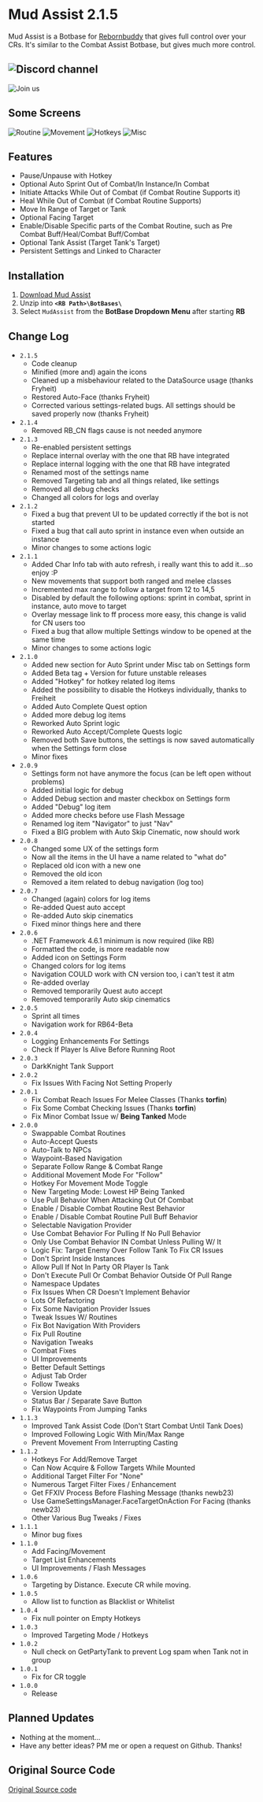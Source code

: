 # Mud Assist 2.1.5
Mud Assist is a Botbase for [Rebornbuddy](http://rebornbuddy.com) that gives full control over your CRs.
It's similar to the Combat Assist Botbase, but gives much more control.

## ![](http://i.imgur.com/vh0KdNW.png "Discord channel")
![Join us](https://discord.gg/YmzsEGm)

## Some Screens
![Routine](http://i.imgur.com/2krPGex.png)
![Movement](http://i.imgur.com/hipkyAY.png)
![Hotkeys](http://i.imgur.com/sL8Jwhs.png)
![Misc](http://i.imgur.com/8tDxFf5.png)

## Features
- Pause/Unpause with Hotkey
- Optional Auto Sprint Out of Combat/In Instance/In Combat
- Initiate Attacks While Out of Combat (if Combat Routine Supports it)
- Heal While Out of Combat (if Combat Routine Supports)
- Move In Range of Target or Tank
- Optional Facing Target
- Enable/Disable Specific parts of the Combat Routine, such as Pre Combat Buff/Heal/Combat Buff/Combat
- Optional Tank Assist (Target Tank's Target)
- Persistent Settings and Linked to Character

## Installation
1. [Download Mud Assist](https://github.com/miracle091/mudassist/archive/master.zip)
2. Unzip into **`<RB Path>\BotBases\`**
3. Select `MudAssist` from the **BotBase Dropdown Menu** after starting **RB**

## Change Log
- `2.1.5`
  - Code cleanup
  - Minified (more and) again the icons
  - Cleaned up a misbehaviour related to the DataSource usage (thanks Fryheit)
  - Restored Auto-Face (thanks Fryheit)
  - Corrected various settings-related bugs. All settings should be saved properly now (thanks Fryheit)
- `2.1.4`
  - Removed RB_CN flags cause is not needed anymore
- `2.1.3`
  - Re-enabled persistent settings
  - Replace internal overlay with the one that RB have integrated
  - Replace internal logging with the one that RB have integrated
  - Renamed most of the settings name
  - Removed Targeting tab and all things related, like settings
  - Removed all debug checks
  - Changed all colors for logs and overlay
- `2.1.2`
  - Fixed a bug that prevent UI to be updated correctly if the bot is not started
  - Fixed a bug that call auto sprint in instance even when outside an instance
  - Minor changes to some actions logic
- `2.1.1`
  - Added Char Info tab with auto refresh, i really want this to add it...so enjoy :P
  - New movements that support both ranged and melee classes
  - Incremented max range to follow a target from 12 to 14,5
  - Disabled by default the following options: sprint in combat, sprint in instance, auto move to target
  - Overlay message link to ff process more easy, this change is valid for CN users too
  - Fixed a bug that allow multiple Settings window to be opened at the same time
  - Minor changes to some actions logic
- `2.1.0`
  - Added new section for Auto Sprint under Misc tab on Settings form
  - Added Beta tag + Version for future unstable releases
  - Added "Hotkey" for hotkey related log items
  - Added the possibility to disable the Hotkeys individually, thanks to Freiheit
  - Added Auto Complete Quest option
  - Added more debug log items
  - Reworked Auto Sprint logic
  - Reworked Auto Accept/Complete Quests logic
  - Removed both Save buttons, the settings is now saved automatically when the Settings form close
  - Minor fixes
- `2.0.9`
  - Settings form not have anymore the focus (can be left open without problems)
  - Added initial logic for debug
  - Added Debug section and master checkbox on Settings form
  - Added "Debug" log item
  - Added more checks before use Flash Message
  - Renamed log item "Navigator" to just "Nav" 
  - Fixed a BIG problem with Auto Skip Cinematic, now should work
- `2.0.8`
  - Changed some UX of the settings form
  - Now all the items in the UI have a name related to "what do"
  - Replaced old icon with a new one
  - Removed the old icon
  - Removed a item related to debug navigation (log too)
- `2.0.7`
  - Changed (again) colors for log items
  - Re-added Quest auto accept
  - Re-added Auto skip cinematics
  - Fixed minor things here and there
- `2.0.6`
  - .NET Framework 4.6.1 minimum is now required (like RB)
  - Formatted the code, is more readable now
  - Added icon on Settings Form
  - Changed colors for log items
  - Navigation COULD work with CN version too, i can't test it atm
  - Re-added overlay
  - Removed temporarily Quest auto accept
  - Removed temporarily Auto skip cinematics
- `2.0.5`
  - Sprint all times
  - Navigation work for RB64-Beta
- `2.0.4`
  - Logging Enhancements For Settings
  - Check If Player Is Alive Before Running Root
- `2.0.3`
  - DarkKnight Tank Support
- `2.0.2`
  - Fix Issues With Facing Not Setting Properly
- `2.0.1`
  - Fix Combat Reach Issues For Melee Classes (Thanks **torfin**)
  - Fix Some Combat Checking Issues (Thanks **torfin**)
  - Fix Minor Combat Issue w/ **Being Tanked** Mode
- `2.0.0`
  - Swappable Combat Routines
  - Auto-Accept Quests
  - Auto-Talk to NPCs
  - Waypoint-Based Navigation
  - Separate Follow Range & Combat Range
  - Additional Movement Mode For "Follow"
  - Hotkey For Movement Mode Toggle
  - New Targeting Mode: Lowest HP Being Tanked
  - Use Pull Behavior When Attacking Out Of Combat
  - Enable / Disable Combat Routine Rest Behavior
  - Enable / Disable Combat Routine Pull Buff Behavior
  - Selectable Navigation Provider
  - Use Combat Behavior For Pulling If No Pull Behavior
  - Only Use Combat Behavior IN Combat Unless Pulling W/ It
  - Logic Fix: Target Enemy Over Follow Tank To Fix CR Issues
  - Don't Sprint Inside Instances
  - Allow Pull If Not In Party OR Player Is Tank
  - Don't Execute Pull Or Combat Behavior Outside Of Pull Range
  - Namespace Updates
  - Fix Issues When CR Doesn't Implement Behavior
  - Lots Of Refactoring
  - Fix Some Navigation Provider Issues
  - Tweak Issues W/ Routines
  - Fix Bot Navigation With Providers
  - Fix Pull Routine
  - Navigation Tweaks
  - Combat Fixes
  - UI Improvements
  - Better Default Settings
  - Adjust Tab Order
  - Follow Tweaks
  - Version Update
  - Status Bar / Separate Save Button
  - Fix Waypoints From Jumping Tanks
- `1.1.3`
  - Improved Tank Assist Code (Don't Start Combat Until Tank Does)
  - Improved Following Logic With Min/Max Range
  - Prevent Movement From Interrupting Casting
- `1.1.2`
  - Hotkeys For Add/Remove Target
  - Can Now Acquire & Follow Targets While Mounted
  - Additional Target Filter For "None"
  - Numerous Target Filter Fixes / Enhancement
  - Get FFXIV Process Before Flashing Message (thanks newb23)
  - Use GameSettingsManager.FaceTargetOnAction For Facing (thanks newb23)
  - Other Various Bug Tweaks / Fixes
- `1.1.1`
  - Minor bug fixes
- `1.1.0`
  - Add Facing/Movement
  - Target List Enhancements
  - UI Improvements / Flash Messages
- `1.0.6`
  - Targeting by Distance. Execute CR while moving.
- `1.0.5`
  - Allow list to function as Blacklist or Whitelist
- `1.0.4`
  - Fix null pointer on Empty Hotkeys
- `1.0.3`
  - Improved Targeting Mode / Hotkeys
- `1.0.2`
  - Null check on GetPartyTank to prevent Log spam when Tank not in group
- `1.0.1`
  - Fix for CR toggle
- `1.0.0`
  - Release

## Planned Updates
- Nothing at the moment...
- Have any better ideas? PM me or open a request on Github. Thanks!

## Original Source Code
[Original Source code](https://github.com/mudbuddy/mud/)